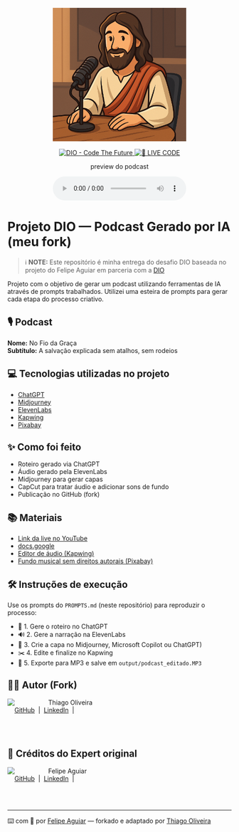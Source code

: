 <p align="center">
<img 
    src="./assets/cover.png"
    width="300"
/>
</p>

<p align="center">
<a href="https://dio.me/">
    <img 
        src="https://img.shields.io/badge/DIO-Code_The_Future-28DA77?logo=youtube" 
        alt="DIO - Code The Future">
</a>
<a href="https://dio.me/">
<img 
    src="https://img.shields.io/badge/🔴_LIVE_CODE-FF5E72" 
    alt="🔴 LIVE CODE">
</a>
</p>

<p align="center">
    preview do podcast
</p>

<div align="center">
    <audio src="output/podcast_editado.MP3" controls title="Podcast editado"></audio>
</div>

# Projeto DIO — Podcast Gerado por IA (meu fork)

> ℹ️ **NOTE:** Este repositório é minha entrega do desafio DIO baseada no projeto do Felipe Aguiar em parceria com a [DIO](https://dio.me)

Projeto com o objetivo de gerar um podcast utilizando ferramentas de IA através de prompts trabalhados.
Utilizei uma esteira de prompts para gerar cada etapa do processo criativo.

## 🎙️ Podcast
**Nome:** No Fio da Graça  
**Subtítulo:** A salvação explicada sem atalhos, sem rodeios

## 💻 Tecnologias utilizadas no projeto
- [ChatGPT](https://chat.openai.com/)
- [Midjourney](https://www.midjourney.com/app/)
- [ElevenLabs](https://beta.elevenlabs.io/)
- [Kapwing](https://www.kapwing.com/folder/68a79147f6e06f1a7098c23e)
- [Pixabay](https://pixabay.com/)

## ✨ Como foi feito
- Roteiro gerado via ChatGPT
- Áudio gerado pela ElevenLabs
- Midjourney para gerar capas
- CapCut para tratar áudio e adicionar sons de fundo
- Publicação no GitHub (fork)

## 📚 Materiais
- [Link da live no YouTube](https://www.youtube.com)
- [docs.google](https://docs.google.com/document/d/1XdVAooK05RebieI4LKWbfbFQ5q00PE6-gWOGkYuePdQ/edit?usp=sharing)
- [Editor de áudio (Kapwing)](www.kapwing.com)
- [Fundo musical sem direitos autorais (Pixabay)](https://pixabay.com/)


## 🛠️ Instruções de execução
Use os prompts do `PROMPTS.md` (neste repositório) para reproduzir o processo:

- 🤖 1. Gere o roteiro no ChatGPT
- 🔊 2. Gere a narração na ElevenLabs
- 🎨 3. Crie a capa no Midjourney, Microsoft Copilot ou ChatGPT)
- ✂️ 4. Edite e finalize no Kapwing
- 💾 5. Exporte para MP3 e salve em `output/podcast_editado.MP3`

## 👨‍💻 Autor (Fork)
<p>
    <img 
      align=left 
      margin=10 
      width=80 
      src="https://github.com/ThiOliver.png?size=160"
    />
    <p>&nbsp;&nbsp;&nbsp;Thiago Oliveira<br>
    &nbsp;&nbsp;&nbsp;
    <a href="https://github.com/ThiOliver">GitHub</a>
    &nbsp;|&nbsp;
    <a href="https://www.linkedin.com/in/thiago-oliveira-s/">LinkedIn</a>
    &nbsp;|&nbsp;</p>
</p>
<br/><br/>
<p>

## 🙌 Créditos do Expert original
<p>
    <img 
      align=left 
      margin=10 
      width=80 
      src="https://avatars.githubusercontent.com/u/37452836?v=4"
    />
    <p>&nbsp;&nbsp;&nbsp;Felipe Aguiar<br>
    &nbsp;&nbsp;&nbsp;
    <a href="https://github.com/felipeAguiarCode">GitHub</a>
    &nbsp;|&nbsp;
    <a href="https://www.linkedin.com/in/felipe-exe">LinkedIn</a>
    &nbsp;|&nbsp;</p>
</p>
<br/><br/>

---

⌨️ com 💜 por [Felipe Aguiar](https://github.com/felipeAguiarCode) — forkado e adaptado por [Thiago Oliveira](https://github.com/ThiOliver)
